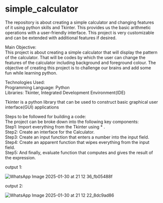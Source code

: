 # simple_calculator
                                                                                                            
The repository is about creating a simple calculator and changing features of it using python skills and Tkinter. This provides us the basic arithmetic operations with a user-friendly interface. This project is very customizable and can be extended with additional features if desired. 

Main Objective:                                                                               
This project is about creating a simple calculator that will display the pattern of the calculator. That will be codes by which the user can change the features of the calculator including background and foreground colour. The objective of creating this project is to challenge our brains and add some fun while learning python.

Technologies Used:                                                                             
Programming Language: Python                                                                                    
Libraries: Tkinter, Integrated Development Environment(IDE) 

Tkinter is a python library that can be used to construct basic graphical user interface(GUI) applications
   
Steps to be followed for building a code:                                                                                            
The project can be broke down into the following key components:                                                                
Step1: Import everything from the Tkinter using *  .                                                          
Step2: Create an interface for the Calculator.                                                                     
Step3: Create an input function that enters a number into the  input  field.                     
Step4: Create an apparent function that wipes everything from the input field.                                                                                                    
Step5: And finally, evaluate function that computes and gives the result of  the expression.

output 1:

![WhatsApp Image 2025-01-30 at 21 12 36_fb05488f](https://github.com/user-attachments/assets/69d99947-98bc-419d-8cdb-ee5f4768265f)


output 2:


![WhatsApp Image 2025-01-30 at 21 12 22_8dc9ad86](https://github.com/user-attachments/assets/bb40dbbc-86ea-48ee-9211-06ad34ed5a54)
